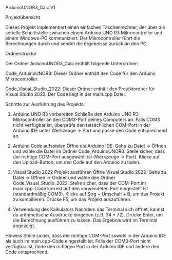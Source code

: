 ArduinoUNOR3_Calc V1


Projektübersicht

Dieses Projekt implementiert einen einfachen Taschenrechner, der über die serielle Schnittstelle zwischen einem Arduino UNO R3 Mikrocontroller und einem Windows-PC kommuniziert. Der Mikrocontroller führt die Berechnungen durch und sendet die Ergebnisse zurück an den PC.

Ordnerstruktur

Der Ordner ArduinoUNOR3_Calc enthält folgende Unterordner:

Code_ArduinoUNOR3: Dieser Ordner enthält den Code für den Arduino Mikrocontroller.

Code_Visual_Studio_2022: Dieser Ordner enthält den Projektordner für Visual Studio 2022. Der Code liegt in der main.cpp Datei.

Schritte zur Ausführung des Projekts

1. Arduino UNO R3 vorbereiten
Schließe den Arduino UNO R3 Mikrocontroller an den COM3-Port deines Computers an.
Falls COM3 nicht verfügbar ist, überprüfe den tatsächlichen COM-Port in der Arduino IDE unter Werkzeuge -> Port und passe den Code entsprechend an.

2. Arduino Code aufspielen
Öffne die Arduino IDE.
Gehe zu Datei -> Öffnen und wähle die Datei im Ordner Code_ArduinoUNOR3.
Stelle sicher, dass der richtige COM-Port ausgewählt ist (Werkzeuge -> Port).
Klicke auf den Upload-Button, um den Code auf den Arduino zu laden.

3. Visual Studio 2022 Projekt ausführen
Öffne Visual Studio 2022.
Gehe zu Datei -> Öffnen -> Ordner und wähle den Ordner Code_Visual_Studio_2022.
Stelle sicher, dass der COM-Port im main.cpp-Code korrekt auf den verwendeten Port eingestellt ist (standardmäßig COM3).
Klicke auf Strg + Umschalt + B, um das Projekt zu kompilieren.
Drücke F5, um das Projekt auszuführen.

4. Verwendung des Kalkulators
Nachdem das Terminal sich öffnet, kannst du arithmetische Ausdrücke eingeben (z.B. 34 * 72).
Drücke Enter, um die Berechnung ausführen zu lassen.
Das Ergebnis wird im Terminal angezeigt.

Hinweis
Stelle sicher, dass der richtige COM-Port sowohl in der Arduino IDE als auch im main.cpp-Code eingestellt ist. Falls der COM3-Port nicht verfügbar ist, finde den richtigen Port in der Arduino IDE und ändere den Code entsprechend.
